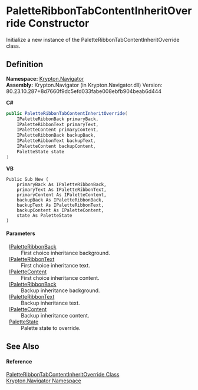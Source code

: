 # PaletteRibbonTabContentInheritOverride Constructor


Initialize a new instance of the PaletteRibbonTabContentInheritOverride class.



## Definition
**Namespace:** <a href="a21ac074-d119-3dc6-bd1c-d3a12c0128bc.md">Krypton.Navigator</a>  
**Assembly:** Krypton.Navigator (in Krypton.Navigator.dll) Version: 80.23.10.287+8d7660f9dc5efd033fabe008ebfb904beab6d444

**C#**
``` C#
public PaletteRibbonTabContentInheritOverride(
	IPaletteRibbonBack primaryBack,
	IPaletteRibbonText primaryText,
	IPaletteContent primaryContent,
	IPaletteRibbonBack backupBack,
	IPaletteRibbonText backupText,
	IPaletteContent backupContent,
	PaletteState state
)
```
**VB**
``` VB
Public Sub New ( 
	primaryBack As IPaletteRibbonBack,
	primaryText As IPaletteRibbonText,
	primaryContent As IPaletteContent,
	backupBack As IPaletteRibbonBack,
	backupText As IPaletteRibbonText,
	backupContent As IPaletteContent,
	state As PaletteState
)
```



#### Parameters
<dl><dt>  <a href="13cd7430-f4ec-280c-908b-9fb4e3ced7ea.md">IPaletteRibbonBack</a></dt><dd>First choice inheritance background.</dd><dt>  <a href="d4785148-3377-2bb4-b168-180451c9e7b4.md">IPaletteRibbonText</a></dt><dd>First choice inheritance text.</dd><dt>  <a href="f2a5541d-c7c1-2c4b-162d-a4616ecccc95.md">IPaletteContent</a></dt><dd>First choice inheritance content.</dd><dt>  <a href="13cd7430-f4ec-280c-908b-9fb4e3ced7ea.md">IPaletteRibbonBack</a></dt><dd>Backup inheritance background.</dd><dt>  <a href="d4785148-3377-2bb4-b168-180451c9e7b4.md">IPaletteRibbonText</a></dt><dd>Backup inheritance text.</dd><dt>  <a href="f2a5541d-c7c1-2c4b-162d-a4616ecccc95.md">IPaletteContent</a></dt><dd>Backup inheritance content.</dd><dt>  <a href="93e626cd-00cf-240e-06c6-ab4d47e982ba.md">PaletteState</a></dt><dd>Palette state to override.</dd></dl>

## See Also


#### Reference
<a href="4f89f640-2a8b-742c-870b-47a722076237.md">PaletteRibbonTabContentInheritOverride Class</a>  
<a href="a21ac074-d119-3dc6-bd1c-d3a12c0128bc.md">Krypton.Navigator Namespace</a>  
